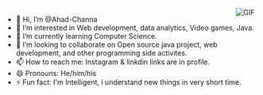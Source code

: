 


<img align="right" alt="GIF" src="https://media.giphy.com/media/JqmupuTVZYaQX5s094/giphy.gif" />



- 👋 Hi, I’m @Ahad-Channa                    
- 👀 I’m interested in Web development, data analytics, Video games, Java.                  
- 🌱 I’m currently learning Computer Science.                   
- 💞️ I’m looking to collaborate on Open source java project, web development, and other programming side activites.
- 📫 How to reach me: Instagram & linkdin links are in profile.
- 😄 Pronouns: He/him/his                    
- ⚡ Fun fact: I'm Intelligent, i understand new things in very short time.                          


<!--
**Ahad-Channa/Ahad-Channa** is a ✨ _special_ ✨ repository because its `README.md` (this file) appears on your GitHub profile.
-->
